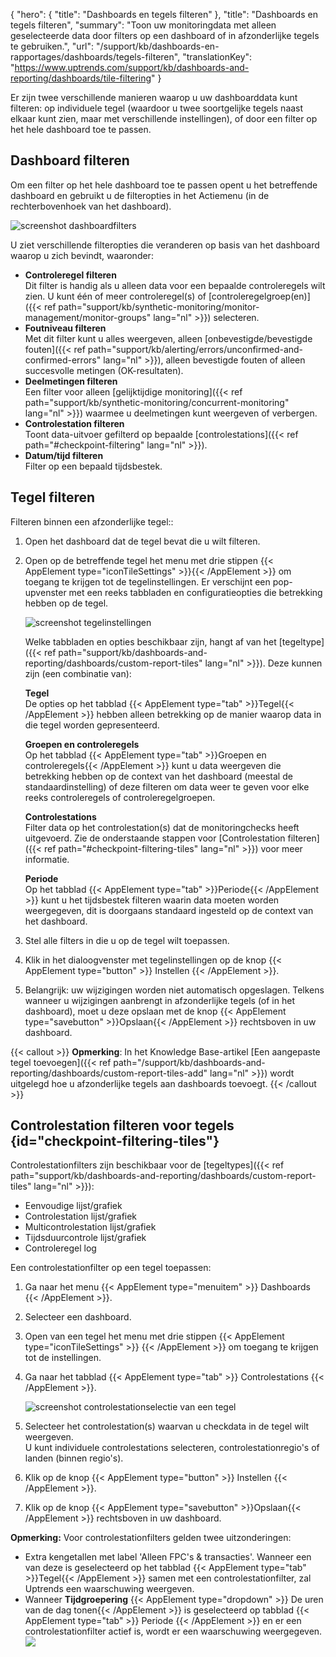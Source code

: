 {
  "hero": {
    "title": "Dashboards en tegels filteren"
  },
  "title": "Dashboards en tegels filteren",
  "summary": "Toon uw monitoringdata met alleen geselecteerde data door filters op een dashboard of in afzonderlijke tegels te gebruiken.",
  "url": "/support/kb/dashboards-en-rapportages/dashboards/tegels-filteren",
  "translationKey": "https://www.uptrends.com/support/kb/dashboards-and-reporting/dashboards/tile-filtering"
}

Er zijn twee verschillende manieren waarop u uw dashboarddata kunt filteren: op individuele tegel (waardoor u twee soortgelijke tegels naast elkaar kunt zien, maar met verschillende instellingen), of door een filter op het hele dashboard toe te passen.

## Dashboard filteren

Om een filter op het hele dashboard toe te passen opent u het betreffende  dashboard en gebruikt u de filteropties in het Actiemenu (in de rechterbovenhoek van het dashboard).  

![screenshot dashboardfilters](/img/content/scr_dashboard-filters.min.png)


U ziet verschillende filteropties die veranderen op basis van het dashboard waarop u zich bevindt, waaronder:

- **Controleregel filteren**  
  Dit filter is handig als u alleen data voor een bepaalde controleregels wilt zien. U kunt één of meer controleregel(s) of [controleregelgroep(en)]({{< ref path="support/kb/synthetic-monitoring/monitor-management/monitor-groups" lang="nl" >}}) selecteren.
- **Foutniveau filteren**  
  Met dit filter kunt u alles weergeven, alleen [onbevestigde/bevestigde fouten]({{< ref path="support/kb/alerting/errors/unconfirmed-and-confirmed-errors" lang="nl" >}}), alleen bevestigde fouten of alleen succesvolle metingen (OK-resultaten).
- **Deelmetingen filteren**  
  Een filter voor alleen [gelijktijdige monitoring]({{< ref path="support/kb/synthetic-monitoring/concurrent-monitoring" lang="nl" >}}) waarmee u deelmetingen kunt weergeven of verbergen. 
- **Controlestation filteren**  
  Toont data-uitvoer gefilterd op bepaalde [controlestations]({{< ref path="#checkpoint-filtering" lang="nl" >}}).
- **Datum/tijd filteren**  
  Filter op een bepaald tijdsbestek. 

## Tegel filteren

Filteren binnen een afzonderlijke tegel::

1. Open het dashboard dat de tegel bevat die u wilt filteren.
2. Open op de betreffende tegel het menu met drie stippen {{< AppElement type="iconTileSettings" >}}{{< /AppElement >}} om toegang te krijgen tot de tegelinstellingen.
   Er verschijnt een pop-upvenster met een reeks tabbladen en configuratieopties die betrekking hebben op de tegel.
  
    ![screenshot tegelinstellingen](/img/content/scr_tile-settings.min.png)

   Welke tabbladen en opties beschikbaar zijn, hangt af van het [tegeltype]({{< ref path="support/kb/dashboards-and-reporting/dashboards/custom-report-tiles" lang="nl" >}}). Deze kunnen zijn (een combinatie van):

   **Tegel**  
   De opties op het tabblad {{< AppElement type="tab" >}}Tegel{{< /AppElement >}} hebben alleen betrekking op de manier waarop data in die tegel worden gepresenteerd.

   **Groepen en controleregels**  
   Op het tabblad {{< AppElement type="tab" >}}Groepen en controleregels{{< /AppElement >}} kunt u data weergeven die betrekking hebben op de context van het dashboard (meestal de standaardinstelling) of deze filteren om data weer te geven voor elke reeks controleregels of controleregelgroepen. 

   **Controlestations**  
    Filter data op het controlestation(s) dat de monitoringchecks heeft uitgevoerd. Zie de onderstaande stappen voor [Controlestation filteren]({{< ref path="#checkpoint-filtering-tiles" lang="nl" >}}) voor meer informatie.

   **Periode**  
   Op het tabblad {{< AppElement type="tab" >}}Periode{{< /AppElement >}} kunt u het tijdsbestek filteren waarin data moeten worden weergegeven, dit is doorgaans standaard ingesteld op de context van het dashboard.  
3. Stel alle filters in die u op de tegel wilt toepassen.
4. Klik in het dialoogvenster met tegelinstellingen op de knop {{< AppElement type="button" >}} Instellen {{< /AppElement >}}.
5. Belangrijk: uw wijzigingen worden niet automatisch opgeslagen. Telkens wanneer u wijzigingen aanbrengt in afzonderlijke tegels (of in het dashboard), moet u deze opslaan met de knop {{< AppElement type="savebutton" >}}Opslaan{{< /AppElement >}} rechtsboven in uw dashboard.



{{< callout >}} **Opmerking**: In het Knowledge Base-artikel [Een aangepaste tegel toevoegen]({{< ref path="/support/kb/dashboards-and-reporting/dashboards/custom-report-tiles-add" lang="nl" >}}) wordt uitgelegd hoe u afzonderlijke tegels aan dashboards toevoegt. {{< /callout >}}  

## Controlestation filteren voor tegels {id="checkpoint-filtering-tiles"}

Controlestationfilters zijn beschikbaar voor de [tegeltypes]({{< ref path="support/kb/dashboards-and-reporting/dashboards/custom-report-tiles" lang="nl" >}}):
- Eenvoudige lijst/grafiek
- Controlestation lijst/grafiek
- Multicontrolestation lijst/grafiek
- Tijdsduurcontrole lijst/grafiek
- Controleregel log

Een controlestationfilter op een tegel toepassen:

1. Ga naar het menu {{< AppElement type="menuitem" >}} Dashboards {{< /AppElement >}}. 
2. Selecteer een dashboard. 
3. Open van een tegel het menu met drie stippen {{< AppElement type="iconTileSettings" >}} {{< /AppElement >}} om toegang te krijgen tot de instellingen. 
4. Ga naar het tabblad {{< AppElement type="tab" >}} Controlestations {{< /AppElement >}}. 

   ![screenshot controlestationselectie van een tegel](/img/content/scr-cp-selection-tiles.min.png) 

5. Selecteer het controlestation(s) waarvan u checkdata in de tegel wilt weergeven.  
   U kunt individuele controlestations selecteren, controlestationregio's of landen (binnen regio's).
6. Klik op de knop {{< AppElement type="button" >}} Instellen {{< /AppElement >}}.
7. Klik op de knop {{< AppElement type="savebutton" >}}Opslaan{{< /AppElement >}} rechtsboven in uw dashboard.

**Opmerking:** Voor controlestationfilters gelden twee uitzonderingen: 
- Extra kengetallen met label 'Alleen FPC's & transacties'. Wanneer een van deze is geselecteerd op het tabblad {{< AppElement type="tab" >}}Tegel{{< /AppElement >}} samen met een controlestationfilter, zal Uptrends een waarschuwing weergeven. 
- Wanneer **Tijdgroepering** {{< AppElement type="dropdown" >}} De uren van de dag tonen{{< /AppElement >}} is geselecteerd op tabblad {{< AppElement type="tab" >}} Periode {{< /AppElement >}} en er een controlestationfilter actief is, wordt er een waarschuwing weergegeven.
   ![](/img/content/scr-cp-tile-time-grouping.min.png) 